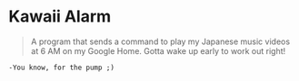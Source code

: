 # Kawaii Alarm
> A program that sends a command to play my Japanese music videos at 6 AM on my Google Home. Gotta wake up early to work out right!

  
    -You know, for the pump ;)
